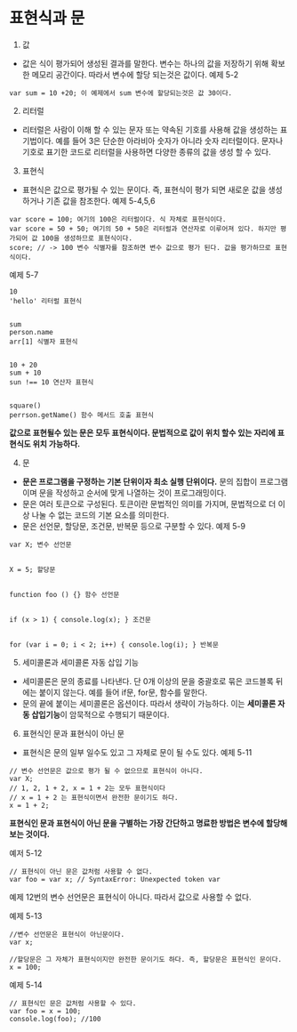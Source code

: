 # 표현식과 문

1. 값

- 값은 식이 평가되어 생성된 결과를 말한다. 변수는 하나의 값을 저장하기 위해 확보한 메모리 공간이다. 따라서 변수에 할당 되는것은 값이다.
  예제 5-2

```
var sum = 10 +20; 이 예제에서 sum 변수에 할당되는것은 값 30이다.
```

2. 리터럴

- 리터럴은 사람이 이해 할 수 있는 문자 또는 약속된 기호를 사용해 값을 생성하는 표기법이다.
  예를 들어 3은 단순한 아라비아 숫자가 아니라 숫자 리터럴이다. 문자나 기호로 표기한 코드로 리터럴을 사용하면 다양한 종류의 값을 생성 할 수 있다.

3. 표현식

- 표현식은 값으로 평가될 수 있는 문이다. 즉, 표현식이 평가 되면 새로운 값을 생성하거나 기존 값을 참조한다.
  예제 5-4,5,6

```
var score = 100; 여기의 100은 리터럴이다. 식 자체로 표현식이다.
var score = 50 + 50; 여기의 50 + 50은 리터럴과 연산자로 이루어져 있다. 하지만 평가되어 값 100을 생성하므로 표현식이다.
score; // -> 100 변수 식별자를 참조하면 변수 값으로 평가 된다. 값을 평가하므로 표현식이다.
```

예제 5-7

```
10
'hello' 리터럴 표현식


sum
person.name
arr[1] 식별자 표현식


10 + 20
sum + 10
sun !== 10 연산자 표현식


square()
perrson.getName() 함수 메서드 호출 표현식
```

**값으로 표현될수 있는 문은 모두 표현식이다. 문법적으로 값이 위치 할수 있는 자리에 표현식도 위치 가능하다.**

4. 문

- **문은 프로그램을 구정하는 기본 단위이자 최소 실행 단위이다.** 문의 집합이 프로그램이며 문을 작성하고 순서에 맞게 나열하는 것이 프로그래밍이다.
- 문은 여러 토큰으로 구성된다. 토큰이란 문법적인 의미를 가지며, 문법적으로 더 이상 나눌 수 없는 코드의 기본 요소를 의미한다.
- 문은 선언문, 할당문, 조건문, 반복문 등으로 구분할 수 있다.
  예제 5-9

```
var X; 변수 선언문


X = 5; 할당문


function foo () {} 함수 선언문


if (x > 1) { console.log(x); } 조건문


for (var i = 0; i < 2; i++) { console.log(i); } 반복문
```

5. 세미콜론과 세미콜론 자동 삽입 기능

- 세미콜론은 문의 종료를 나타낸다. 단 0개 이상의 문을 중괄호로 묶은 코드블록 뒤에는 붙이지 않는다. 예를 들어 if문, for문, 함수를 말한다.
- 문의 끝에 붙이는 세미콜론은 옵션이다. 따라서 생략이 가능하다. 이는 **세미콜론 자동 삽입기능**이 암묵적으로 수행되기 때문이다.

6. 표현식인 문과 표현식이 아닌 문

- 표현식은 문의 일부 일수도 있고 그 자체로 문이 될 수도 있다.
  예제 5-11

```
// 변수 선언문은 값으로 평가 될 수 없으므로 표현식이 아니다.
var X;
// 1, 2, 1 + 2, x = 1 + 2는 모두 표현식이다
// x = 1 + 2 는 표현식이면서 완전한 문이기도 하다.
x = 1 + 2;
```

**표현식인 문과 표현식이 아닌 문을 구별하는 가장 간단하고 명료한 방법은 변수에 할당해 보는 것이다.**

예저 5-12

```
// 표현식이 아닌 문은 값처럼 사용할 수 없다.
var foo = var x; // SyntaxError: Unexpected token var
```

예제 12번의 변수 선언문은 표현식이 아니다. 따라서 값으로 사용할 수 없다.

예제 5-13

```
//변수 선언문은 표현식이 아닌문이다.
var x;

//할당문은 그 자체가 표현식이지만 완전한 문이기도 하다. 즉, 할당문은 표현식인 문이다.
x = 100;
```

예제 5-14

```
// 표현식인 문은 값처럼 사용할 수 있다.
var foo = x = 100;
console.log(foo); //100

```
